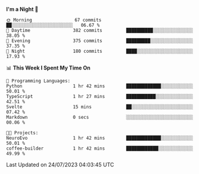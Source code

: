 <!--START_SECTION:waka-->
**I'm a Night 🦉** 

```text
🌞 Morning                67 commits          ██░░░░░░░░░░░░░░░░░░░░░░░   06.67 % 
🌆 Daytime                382 commits         ██████████░░░░░░░░░░░░░░░   38.05 % 
🌃 Evening                375 commits         █████████░░░░░░░░░░░░░░░░   37.35 % 
🌙 Night                  180 commits         ████░░░░░░░░░░░░░░░░░░░░░   17.93 % 
```


📊 **This Week I Spent My Time On** 

```text
💬 Programming Languages: 
Python                   1 hr 42 mins        █████████████░░░░░░░░░░░░   50.01 % 
TypeScript               1 hr 27 mins        ███████████░░░░░░░░░░░░░░   42.51 % 
Svelte                   15 mins             ██░░░░░░░░░░░░░░░░░░░░░░░   07.42 % 
Markdown                 0 secs              ░░░░░░░░░░░░░░░░░░░░░░░░░   00.06 % 

🐱‍💻 Projects: 
NeuroEvo                 1 hr 42 mins        █████████████░░░░░░░░░░░░   50.01 % 
coffee-builder           1 hr 42 mins        ████████████░░░░░░░░░░░░░   49.99 % 
```


 Last Updated on 24/07/2023 04:03:45 UTC
<!--END_SECTION:waka-->
